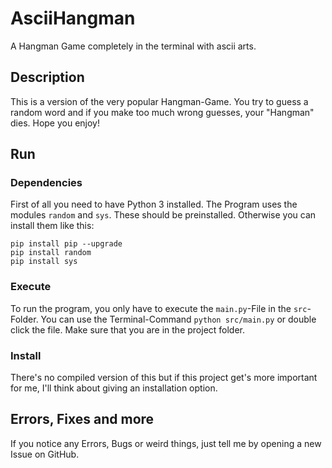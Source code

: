 # AsciiHangman
A Hangman Game completely in the terminal with ascii arts.

## Description
This is a version of the very popular Hangman-Game. You try to guess a random word and if you make too much wrong guesses, your "Hangman" dies.
Hope you enjoy!

## Run

### Dependencies
First of all you need to have Python 3 installed.
The Program uses the modules `random` and `sys`. These should be preinstalled. Otherwise you can install them like this:
```commandline
pip install pip --upgrade
pip install random
pip install sys
```
### Execute
To run the program, you only have to execute the `main.py`-File in the `src`-Folder. You can use the Terminal-Command `python src/main.py` or double click the file.
Make sure that you are in the project folder.

### Install
There's no compiled version of this but if this project get's more important for me, I'll think about giving an installation option.

## Errors, Fixes and more
If you notice any Errors, Bugs or weird things, just tell me by opening a new Issue on GitHub.